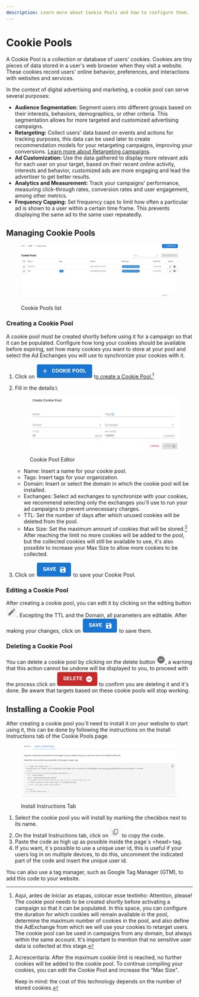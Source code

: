 ```yaml
---
description: Learn more about Cookie Pools and how to configure them.
---
```


# Cookie Pools

A Cookie Pool is a collection or database of users' cookies. Cookies are tiny pieces of data stored in a user's web browser when they visit a website. These cookies record users' online behavior, preferences, and interactions with websites and services.

In the context of digital advertising and marketing, a cookie pool can serve several purposes:

* **Audience Segmentation:** Segment users into different groups based on their interests, behaviors, demographics, or other criteria. This segmentation allows for more targeted and customized advertising campaigns.
* **Retargeting:** Collect users' data based on events and actions for tracking purposes, this data can be used later to create recommendation models for your retargeting campaigns, improving your conversions. [Learn more about Retargeting campaigns](../../solutions/retargeting.md).
* **Ad Customization:** Use the data gathered to display more relevant ads for each user on your target, based on their recent online activity, interests and behavior, customized ads are more engaging and lead the advertiser to get better results.
* **Analytics and Measurement:** Track your campaigns' performance, measuring click-through rates, conversion rates and user engagement, among other metrics.
* **Frequency Capping:** Set frequency caps to limit how often a particular ad is shown to a user within a certain time frame. This prevents displaying the same ad to the same user repeatedly.

## Managing Cookie Pools

<figure><img src="../../.gitbook/assets/image (20).png" alt=""><figcaption><p>Cookie Pools list</p></figcaption></figure>

### Creating a Cookie Pool

A cookie pool must be created shortly before using it for a campaign so that it can be populated. Configure how long your cookies should be available before expiring, set how many cookies you want to store at your pool and select the Ad Exchanges you will use to synchronize your cookies with it.

1. Click on <img src="../../.gitbook/assets/image (1) (1).png" alt="cookie pool button" data-size="line"> t[o create a Cookie Pool.](#user-content-fn-1)[^1]
2.  Fill in the details:\


    <figure><img src="../../.gitbook/assets/image (5) (1).png" alt=""><figcaption><p>Cookie Pool Editor</p></figcaption></figure>

    * Name: Insert a name for your cookie pool.
    * Tags: Insert tags for your organization.
    * Domain: Insert or select the domain in which the cookie pool will be installed.
    * Exchanges: Select ad exchanges to synchronize with your cookies, we recommend selecting only the exchanges you'll use to run your ad campaigns to prevent unnecessary charges.
    * TTL: Set the number of days after which unused cookies will be deleted from the pool.
    * Max Size: Set the maximum amount of cookies that will be stored.[^2] After reaching the limit no more cookies will be added to the pool, but the collected cookies will still be available to use, it's also possible to increase your Max Size to allow more cookies to be collected.
3. Click on <img src="../../.gitbook/assets/image (6) (1).png" alt="save button" data-size="line"> to save your Cookie Pool.

### Editing a Cookie Pool

After creating a cookie pool, you can edit it by clicking on the editing button <img src="../../.gitbook/assets/image (7) (1).png" alt="editing button" data-size="line">. Excepting the TTL and the Domain, all parameters are editable. After making your changes, click on <img src="../../.gitbook/assets/image (6) (1).png" alt="save button" data-size="line"> to save them.

### Deleting a Cookie Pool

You can delete a cookie pool by clicking on the delete button <img src="../../.gitbook/assets/image (8) (1).png" alt="delete button" data-size="original">, a warning that this action cannot be undone will be displayed to you, to proceed with the process click on <img src="../../.gitbook/assets/image (9) (1).png" alt="delete button" data-size="line"> to confirm you are deleting it and it's done. Be aware that targets based on these cookie pools will stop working.

## Installing a Cookie Pool

After creating a cookie pool you\`ll need to install it on your website to start using it, this can be done by following the instructions on the Install Instructions tab of the Cookie Pools page.

<figure><img src="../../.gitbook/assets/image (10) (1).png" alt=""><figcaption><p>Install Instructions Tab</p></figcaption></figure>

1. Select the cookie pool you will install by marking the checkbox next to its name.
2. On the Install Instructions tab, click on <img src="../../.gitbook/assets/image (11) (1).png" alt="" data-size="line"> to copy the code.
3. Paste the code as high up as possible inside the page\`s \<head> tag.
4. If you want, it\`s possible to use a unique user id, this is useful if your users log in on multiple devices,  to do this,  uncomment the indicated part of the code and insert the unique user id.

You can also use a tag manager, such as Google Tag Manager (GTM), to add this code to your website.



[^1]: Aqui, antes de iniciar as etapas, colocar esse textinho: Attention, please! The cookie pool needs to be created shortly before activating a campaign so that it can be populated. In this space, you can configure the duration for which cookies will remain available in the pool, determine the maximum number of cookies in the pool, and also define the AdExchange from which we will use your cookies to retarget users. The cookie pool can be used in campaigns from any domain, but always within the same account. It's important to mention that no sensitive user data is collected at this stage.

[^2]: Acrescentaria: After the maximum cookie limit is reached, no further cookies will be added to the cookie pool. To continue compiling your cookies, you can edit the Cookie Pool and increase the "Max Size".

    Keep in mind: the cost of this technology depends on the number of stored cookies.
